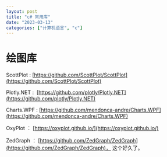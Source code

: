 ```yaml
---
layout: post
title: "c# 常用库"
date: "2023-03-13"
categories: ["计算机语言", "c"]
---
```


# 绘图库

ScottPlot : [https://github.com/ScottPlot/ScottPlot](https://github.com/ScottPlot/ScottPlot)

Plotly.NET :  [https://github.com/plotly/Plotly.NET](https://github.com/plotly/Plotly.NET)

Charts.WPF : [https://github.com/mendonca-andre/Charts.WPF](https://github.com/mendonca-andre/Charts.WPF)

OxyPlot ： [https://oxyplot.github.io/](https://oxyplot.github.io/)

ZedGraph ： [https://github.com/ZedGraph/ZedGraph](https://github.com/ZedGraph/ZedGraph)， 这个好久了。
